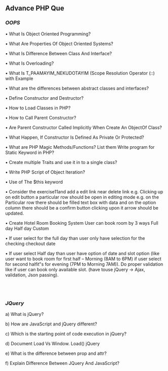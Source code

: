 <h2> Advance PHP Que </h2>
<h3> <i>OOPS</i> </h3>

• What Is Object Oriented Programming?

• What Are Properties Of Object Oriented Systems?

• What Is Difference Between Class And Interface?

• What Is Overloading?

• What Is T_PAAMAYIM_NEKUDOTAYIM (Scope Resolution Operator (::) with Example

• What are the differences between abstract classes and interfaces?

• Define Constructor and Destructor?

• How to Load Classes in PHP?

• How to Call Parent Constructor?

• Are Parent Constructor Called Implicitly When Create An ObjectOf Class?

• What Happen, If Constructor Is Defined As Private Or Protected?

• What are PHP Magic Methods/Functions? List them Write program for Static Keyword in PHP?

• Create multiple Traits and use it in to a single class?

• Write PHP Script of Object Iteration?

• Use of The $this keyword

• Consider the exercise11and add a edit link near delete link e.g. Clicking up on edit button a particular row should be open in editing mode e.g. on the Particular row there should be filled text box with data and on the option column there should be a confirm button clicking upon it arrow should be updated.

• Create Hotel Room Booking System User can book room by 3 ways
  Full day
  Half day
  Custom
  
• If user select for the full day than user only have selection for the checking checkout date

• If user select Half day than user have option of date and slot option (like user want to book room for first half – Morning (8AM to 6PM) if user select for second halfit‟s for evening (7PM to Morning 7AM)). Do proper validation like if user can book only available slot. (have touse jQuery -> Ajax, validation, Json passing).

<br><br>
<h3><i> JQuery </i></h3>

a) What is jQuery?

b) How are JavaScript and jQuery different?

c) Which is the starting point of code execution in jQuery?

d) Document Load Vs Window. Load() jQuery

e) What is the difference between prop and attr?

f) Explain Difference Between JQuery And JavaScript?


  
